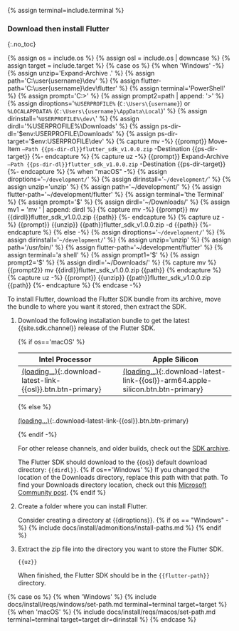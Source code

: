 {% assign terminal=include.terminal %}

### Download then install Flutter
{:.no_toc}

{% assign os = include.os %}
{% assign osl = include.os | downcase %}
{% assign target = include.target %}
{% case os %}
{% when 'Windows' -%}
   {% assign unzip='Expand-Archive .\' %}
   {% assign path='C:\user\{username}\dev' %}
   {% assign flutter-path='C:\user\{username}\dev\flutter' %}
   {% assign terminal='PowerShell' %}
   {% assign prompt='C:>' %}
   {% assign prompt2=path | append: '>' %}
   {% assign diroptions='`%USERPROFILE%` (`C:\Users\{username}`) or `%LOCALAPPDATA%` (`C:\Users\{username}\AppData\Local`)' %}
   {% assign dirinstall='`%USERPROFILE%\dev\`' %}
   {% assign dirdl='%USERPROFILE%\Downloads' %}
   {% assign ps-dir-dl='$env:USERPROFILE\Downloads\' %}
   {% assign ps-dir-target='$env:USERPROFILE\dev\' %}
   {% capture mv -%}
   {{prompt}} Move-Item `
       –Path {{ps-dir-dl}}flutter_sdk_v1.0.0.zip `
       -Destination {{ps-dir-target}}
   {%- endcapture %}
   {% capture uz -%}
   {{prompt}} Expand-Archive `
       –Path {{ps-dir-dl}}flutter_sdk_v1.0.0.zip `
       -Destination {{ps-dir-target}}
   {%- endcapture %}
{% when "macOS" -%}
   {% assign diroptions='`~/development/`' %}
   {% assign dirinstall='`~/development/`' %}
   {% assign unzip='unzip' %}
   {% assign path='~/development/' %}
   {% assign flutter-path='~/development/flutter' %}
   {% assign terminal='the Terminal' %}
   {% assign prompt='$' %}
   {% assign dirdl='~/Downloads/' %}
   {% assign mv1 = 'mv ' | append: dirdl %}
   {% capture mv -%}
   {{prompt}} mv {{dirdl}}flutter_sdk_v1.0.0.zip {{path}}
   {%- endcapture %}
   {% capture uz -%}
   {{prompt}} {{unzip}} {{path}}flutter_sdk_v1.0.0.zip -d {{path}}
   {%- endcapture %}
{% else -%}
   {% assign diroptions='`~/development/`' %}
   {% assign dirinstall='`~/development/`' %}
   {% assign unzip='unzip' %}
   {% assign path='/usr/bin/' %}
   {% assign flutter-path='~/development/flutter' %}
   {% assign terminal='a shell' %}
   {% assign prompt1='$' %}
   {% assign prompt2='$' %}
   {% assign dirdl='~/Downloads/' %}
   {% capture mv %}
   {{prompt2}} mv {{dirdl}}flutter_sdk_v1.0.0.zip {{path}}
   {% endcapture %}
   {% capture uz -%}
   {{prompt}} {{unzip}} {{path}}flutter_sdk_v1.0.0.zip {{path}}
   {%- endcapture %}
{% endcase -%}

To install Flutter,
download the Flutter SDK bundle from its archive,
move the bundle to where you want it stored,
then extract the SDK.

1. Download the following installation bundle to get the latest
   {{site.sdk.channel}} release of the Flutter SDK.

   {% if os=='macOS' %}

   | Intel Processor | | Apple Silicon |
   |-----------------|-|---------------|
   | [(loading...)](#){:.download-latest-link-{{osl}}.btn.btn-primary} | | [(loading...)](#){:.download-latest-link-{{osl}}-arm64.apple-silicon.btn.btn-primary} |

   {% else %}

   [(loading...)](#){:.download-latest-link-{{osl}}.btn.btn-primary}

   {% endif -%}

   For other release channels, and older builds, check out the [SDK archive][].

   The Flutter SDK should download to the {{os}} default download directory:
   `{{dirdl}}`.
   {% if os=='Windows' %}
   If you changed the location of the Downloads directory,
   replace this path with that path.
   To find your Downloads directory location,
   check out this [Microsoft Community post][move-dl].
   {% endif %}

1. Create a folder where you can install Flutter.

   Consider creating a directory at {{diroptions}}.
   {% if os == "Windows" -%}
   {% include docs/install/admonitions/install-paths.md %}
   {% endif %}

1. Extract the zip file into the directory you want to store the Flutter SDK.

   ```console
   {{uz}}
   ```

   When finished, the Flutter SDK should be in the `{{flutter-path}}` directory.

[SDK archive]: /release/archive

{% case os %}
{% when 'Windows' %}
{% include docs/install/reqs/windows/set-path.md terminal=terminal target=target %}
{% when 'macOS' %}
{% include docs/install/reqs/macos/set-path.md terminal=terminal target=target dir=dirinstall %}
{% endcase %}

[move-dl]: https://answers.microsoft.com/en-us/windows/forum/all/move-download-folder-to-other-drive-in-windows-10/67d58118-4ccd-473e-a3da-4e79fdb4c878
